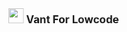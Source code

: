 <h2><img width="30" src="https://fastly.jsdelivr.net/npm/@vant/assets/logo.png"> Vant For Lowcode</h2>

